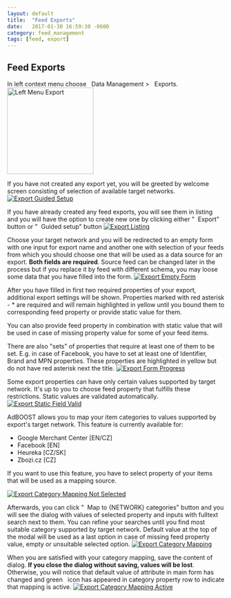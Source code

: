 ```yaml
---
layout: default
title:  "Feed Exports"
date:   2017-01-30 16:59:30 -0600
category: feed_management
tags: [feed, export]
---
```


## Feed Exports

In left context menu choose <i class="fa fa-database">&nbsp;</i> Data Management > <i class="fa fa-share">&nbsp;</i> Exports.<br/>
<a href="#" data-featherlight="/AdBOOST/images/exports/LeftMenuExport.png">
    <img src="/AdBOOST/images/exports/LeftMenuExport.png" alt="Left Menu Export" height="200">
</a>

If you have not created any export yet, you will be greeted by welcome screen consisting of selection of available target networks.
<a href="#" data-featherlight="/AdBOOST/images/exports/ExportGuidedSetup.png">
    <img src="/AdBOOST/images/exports/ExportGuidedSetup.png" alt="Export Guided Setup">
</a>

If you have already created any feed exports, you will see them in listing and you will have the option to create new one by clicking either "<i class="fa fa-plus">&nbsp;</i> Export" button or "<i class="fa fa-question">&nbsp;</i> Guided setup" button
<a href="#" data-featherlight="/AdBOOST/images/exports/ExportListing.png">
    <img src="/AdBOOST/images/exports/ExportListing.png" alt="Export Listing">
</a>

Choose your target network and you will be redirected to an empty form with one input for export name and another one with selection of your feeds from which you should choose one that will be used as a data source for an export. **Both fields are required**. Source feed can be changed later in the process but if you replace it by feed with different schema, you may loose some data that you have filled into the form.
<a href="#" data-featherlight="/AdBOOST/images/exports/ExportEmptyForm.png">
    <img src="/AdBOOST/images/exports/ExportEmptyForm.png" alt="Export Empty Form">
</a>

After you have filled in first two required properties of your export, additional export settings will be shown. Properties marked with red asterisk - <span class="text-red">*</span> are required and will remain highlighted in yellow until you bound them to corresponding feed property or provide static value for them.

You can also provide feed property in combination with static value that will be used in case of missing property value for some of your feed items.

There are also "sets" of properties that require at least one of them to be set. E.g. in case of Facebook, you have to set at least one of Identifier, Brand and MPN properties. These properties are highlighted in yellow but do not have red asterisk next the title.
<a href="#" data-featherlight="/AdBOOST/images/exports/ExportFormProgress.png">
    <img src="/AdBOOST/images/exports/ExportFormProgress.png" alt="Export Form Progress">
</a>

Some export properties can have only certain values supported by target network. It's up to you to choose feed property that fulfills these restrictions. Static values are validated automatically.
<a href="#" data-featherlight="/AdBOOST/images/exports/ExportStaticFieldValid.png">
    <img src="/AdBOOST/images/exports/ExportStaticFieldValid.png" alt="Export Static Field Valid">
</a>

AdBOOST allows you to map your item categories to values supported by export's target network. This feature is currently available for:

- Google Merchant Center [EN/CZ]
- Facebook [EN]
- Heureka [CZ/SK]
- Zbozi.cz [CZ]

 If you want to use this feature, you have to select property of your items that will be used as a mapping source.

<a href="#" data-featherlight="/AdBOOST/images/exports/ExportCategoryMappingNotSelected.png">
    <img src="/AdBOOST/images/exports/ExportCategoryMappingNotSelected.png" alt="Export Category Mapping Not Selected">
</a>

Afterwards, you can click "<i class="fa fa-wrench">&nbsp;</i> Map to {NETWORK} categories" button and you will see the dialog with values of selected property and inputs with fulltext search next to them. You can refine your searches until you find most suitable category supported by target network. Default value at the top of the modal will be used as a last option in case of missing feed property value, empty or unsuitable selected option.
<a href="#" data-featherlight="/AdBOOST/images/exports/ExportCategoryMapping.png">
    <img src="/AdBOOST/images/exports/ExportCategoryMapping.png" alt="Export Category Mapping">
</a>

When you are satisfied with your category mapping, save the content of dialog. **If you close the dialog without saving, values will be lost**. Otherwise, you will notice that default value of attribute in main form has changed and green <i class="glyphicon glyphicon-ok">&nbsp;</i> icon has appeared in category property row to indicate that mapping is active.
<a href="#" data-featherlight="/AdBOOST/images/exports/ExportCategoryMappingActive.png">
    <img src="/AdBOOST/images/exports/ExportCategoryMappingActive.png" alt="Export Category Mapping Active">
</a>
